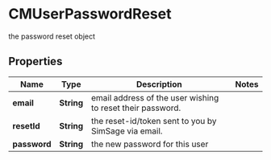 

# CMUserPasswordReset

the password reset object

## Properties

| Name | Type | Description | Notes |
|------------ | ------------- | ------------- | -------------|
|**email** | **String** | email address of the user wishing to reset their password. |  |
|**resetId** | **String** | the reset-id/token sent to you by SimSage via email. |  |
|**password** | **String** | the new password for this user |  |



